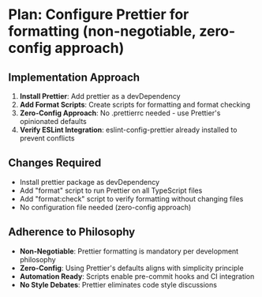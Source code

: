 # Plan: Configure Prettier for formatting (non-negotiable, zero-config approach)

## Implementation Approach

1. **Install Prettier**: Add prettier as a devDependency
2. **Add Format Scripts**: Create scripts for formatting and format checking
3. **Zero-Config Approach**: No .prettierrc needed - use Prettier's opinionated defaults
4. **Verify ESLint Integration**: eslint-config-prettier already installed to prevent conflicts

## Changes Required

- Install prettier package as devDependency
- Add "format" script to run Prettier on all TypeScript files
- Add "format:check" script to verify formatting without changing files
- No configuration file needed (zero-config approach)

## Adherence to Philosophy

- **Non-Negotiable**: Prettier formatting is mandatory per development philosophy
- **Zero-Config**: Using Prettier's defaults aligns with simplicity principle
- **Automation Ready**: Scripts enable pre-commit hooks and CI integration
- **No Style Debates**: Prettier eliminates code style discussions

